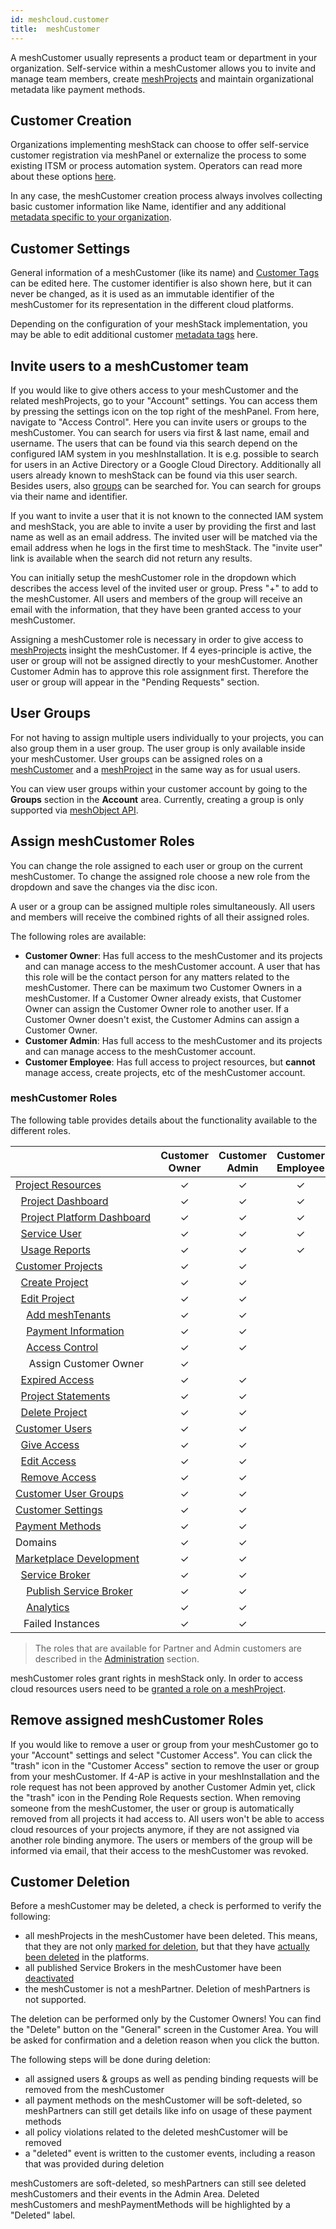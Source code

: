 ```yaml
---
id: meshcloud.customer
title:  meshCustomer
---
```


A meshCustomer usually represents a product team or department in your organization. Self-service within a meshCustomer
allows you to invite and manage team members, create [meshProjects](meshcloud.project.md) and maintain organizational metadata like payment methods.

## Customer Creation

Organizations implementing meshStack can choose to offer self-service customer registration via meshPanel or externalize
the process to some existing ITSM or process automation system. Operators can read more about these options [here](meshstack.onboarding.md#customer-registration).

In any case, the meshCustomer creation process always involves collecting basic customer information like Name, identifier
and any additional [metadata specific to your organization](meshstack.metadata-tags.md#customer-tag-schema).

## Customer Settings

General information of a meshCustomer (like its name) and [Customer Tags](meshstack.metadata-tags.md#customer-tag-schema) can be edited here. The customer identifier is also shown here, but it can never be changed, as it is used as an immutable identifier of the meshCustomer for its representation in the different cloud platforms.

Depending on the configuration of your meshStack implementation, you may be able to edit additional customer [metadata tags](./meshcloud.metadata-tags.md) here.

## Invite users to a meshCustomer team

If you would like to give others access to your meshCustomer and the related meshProjects, go to your "Account" settings.
You can access them by pressing the settings icon on the top right of the meshPanel.
From here, navigate to "Access Control". Here you can invite users or groups to the meshCustomer.
You can search for users via first & last name, email and username. The users that can be found via
this search depend on the configured IAM system in you meshInstallation. It is e.g. possible to search for users in an Active Directory or a Google Cloud Directory. Additionally all users already known to meshStack can be found via this user search. Besides users, also [groups](#user-groups) can be searched for. You can search for groups via their name and identifier.

If you want to invite a user that it is not known to the connected IAM system and meshStack, you are able to invite a user by providing
the first and last name as well as an email address. The invited user will be matched via the email address when he logs in the first time to meshStack.
The "invite user" link is available when the search did not return any results.

You can initially setup the meshCustomer role in the dropdown which describes the access level of the invited user or group.
Press "+" to add to the meshCustomer. All users and members of the group will receive an email with the information,
that they have been granted access to your meshCustomer.

Assigning a meshCustomer role is necessary in order to give access to [meshProjects](meshcloud.project.md) insight the meshCustomer.
If 4 eyes-principle is active, the user or group will not be assigned directly to your meshCustomer. Another Customer Admin has to approve this role assignment first. Therefore the user or group will appear in the "Pending Requests" section.

## User Groups

For not having to assign multiple users individually to your projects, you can also group them in a user group. The user group is only available inside your meshCustomer. User groups can be assigned roles on a [meshCustomer](#invite-users-to-a-meshcustomer-team) and a [meshProject](meshcloud.project.md#access-anagement-on-a-meshproject) in the same way as for usual users.

You can view user groups within your customer account by going to the **Groups** section in the **Account** area.
Currently, creating a group is only supported via [meshObject API](meshstack.api.md).

## Assign meshCustomer Roles

You can change the role assigned to each user or group on the current meshCustomer.
To change the assigned role choose a new role from the dropdown and save the changes via the disc icon.

A user or a group can be assigned multiple roles simultaneously. All users and members will receive the combined rights of all their assigned roles.

The following roles are available:

- **Customer Owner**: Has full access to the meshCustomer and its projects and can manage access to the meshCustomer account. A user that has this role will be the contact person for any matters related to the meshCustomer. There can be maximum two Customer Owners in a meshCustomer. If a Customer Owner already exists, that Customer Owner can assign the Customer Owner role to another user. If a Customer Owner doesn't exist, the Customer Admins can assign a Customer Owner.
- **Customer Admin**: Has full access to the meshCustomer and its projects and can manage access to the meshCustomer account.
- **Customer Employee**: Has full access to project resources, but **cannot** manage access, create projects, etc of the meshCustomer account.

### meshCustomer Roles

The following table provides details about the functionality available to the different roles.

|                       | Customer Owner | Customer Admin | Customer Employee |
| --------------------- | :---: | :---: | :---: |
| [Project&nbsp;Resources](meshcloud.project-resources.md) | &#10003; | &#10003; | &#10003; |
| &nbsp;&nbsp;[Project&nbsp;Dashboard](meshcloud.project-resources.md#project-dashboard) | &#10003; | &#10003; | &#10003; |
| &nbsp;&nbsp;[Project&nbsp;Platform&nbsp;Dashboard](meshcloud.project-resources.md#project-platform-dashboard) | &#10003; | &#10003; | &#10003; |
| &nbsp;&nbsp;[Service&nbsp;User](meshcloud.service-user.md) | &#10003; | &#10003; | &#10003; |
| &nbsp;&nbsp;[Usage Reports](meshcloud.project-metering.md#tenant-usage-report) | &#10003; | &#10003; | &#10003; |
| [Customer&nbsp;Projects](meshcloud.project.md#manage-meshprojects) | &#10003; | &#10003; | |
| &nbsp;&nbsp;[Create&nbsp;Project](meshcloud.project.md#create-a-new-meshproject) | &#10003; | &#10003; | |
| &nbsp;&nbsp;[Edit&nbsp;Project](meshcloud.project.md#manage-meshprojects) | &#10003; | &#10003; | |
| &nbsp;&nbsp;&nbsp;&nbsp;[Add&nbsp;meshTenants](meshcloud.project.md#adding-meshtenants) | &#10003; | &#10003; | |
| &nbsp;&nbsp;&nbsp;&nbsp;[Payment&nbsp;Information](meshcloud.project.md#provide-payment-information-for-meshproject) | &#10003; | &#10003; | |
| &nbsp;&nbsp;&nbsp;&nbsp;[Access&nbsp;Control](meshcloud.project.md#access-control-on-a-meshproject) | &#10003; | &#10003; | |
| &nbsp;&nbsp;&nbsp;&nbsp;&nbsp;Assign&nbsp;Customer&nbsp;Owner | &#10003; | | |
| &nbsp;&nbsp;[Expired&nbsp;Access](meshcloud.project.md#expiration-of-a-principal-assignment) | &#10003; | &#10003; | |
| &nbsp;&nbsp;[Project&nbsp;Statements](meshcloud.project-metering.md#project-statement) | &#10003; | &#10003; | |
| &nbsp;&nbsp;[Delete&nbsp;Project](meshcloud.project.md#delete-a-meshproject) | &#10003; | &#10003; | |
| [Customer&nbsp;Users](meshcloud.customer.md) | &#10003; | &#10003; | |
| &nbsp;&nbsp;[Give&nbsp;Access](meshcloud.customer.md#invite-users-to-a-meshcustomer-team) | &#10003; | &#10003; | |
| &nbsp;&nbsp;[Edit&nbsp;Access](meshcloud.customer.md#assign-meshcustomer-roles) | &#10003; | &#10003; | |
| &nbsp;&nbsp;[Remove&nbsp;Access](meshcloud.customer.md#remove-assigned-meshcustomer-roles) | &#10003; | &#10003; | |
| [Customer&nbsp;User&nbsp;Groups](meshcloud.customer.md#user-groups) | &#10003; | &#10003; | |
| [Customer&nbsp;Settings](meshcloud.customer.md#customer-settings) | &#10003; | &#10003; | |
| [Payment&nbsp;Methods](meshcloud.payment-methods.md) | &#10003; | &#10003; | |
| Domains | &#10003; | &#10003; | |
| [Marketplace&nbsp;Development](meshstack.meshmarketplace.development.md) | &#10003; | &#10003; | |
| &nbsp;&nbsp;[Service&nbsp;Broker](meshstack.meshmarketplace.development.md#how-to-use-it) | &#10003; | &#10003; | |
| &nbsp;&nbsp;&nbsp;&nbsp;[Publish Service Broker](meshstack.meshmarketplace.development.md#publish-your-service-broker) | &#10003; | &#10003; | |
| &nbsp;&nbsp;&nbsp;&nbsp;[Analytics](meshstack.meshmarketplace.development.md#debugging-your-service-broker) | &#10003; | &#10003; | |
| &nbsp;&nbsp;&nbsp;Failed&nbsp;Instances | &#10003; | &#10003; | |

> The roles that are available for Partner and Admin customers are described in the [Administration](administration.index.md) section.

meshCustomer roles grant rights in meshStack only. In order to access cloud resources users need to be [granted a role on a meshProject](meshcloud.project.md#access-control-on-a-meshproject).

## Remove assigned meshCustomer Roles

If you would like to remove a user or group from your meshCustomer go to your "Account" settings and select "Customer Access". You can click the "trash" icon in the "Customer Access" section to remove the user or group from your meshCustomer. If 4-AP is active in your meshInstallation and the role request has not been approved by another Customer Admin yet, click the "trash" icon in the Pending Role Requests section. When removing someone from the meshCustomer, the user or group is automatically removed from all projects it had access to. All users won't be able to access cloud resources of your projects anymore, if they are not assigned via another role binding anymore. The users or members of the group will be informed via email, that their access to the meshCustomer was revoked.

## Customer Deletion

Before a meshCustomer may be deleted, a check is performed to verify the following:

- all meshProjects in the meshCustomer have been deleted. This means, that they are not only [marked for deletion](meshcloud.project.md#delete-a-meshproject), but that they have [actually been deleted](administration.projects.md#delete-projects) in the platforms.
- all published Service Brokers in the meshCustomer have been [deactivated](meshstack.meshmarketplace.development.md#deactivation-of-service-brokers)
- the meshCustomer is not a meshPartner. Deletion of meshPartners is not supported.

The deletion can be performed only by the Customer Owners! You can find the "Delete" button on the "General" screen in the Customer Area. You will be asked for confirmation and a deletion reason when you click the button.

The following steps will be done during deletion:

- all assigned users & groups as well as pending binding requests will be removed from the meshCustomer
- all payment methods on the meshCustomer will be soft-deleted, so meshPartners can still get details like info on usage of these payment methods
- all policy violations related to the deleted meshCustomer will be removed
- a "deleted" event is written to the customer events, including a reason that was provided during deletion

meshCustomers are soft-deleted, so meshPartners can still see deleted meshCustomers and their events in the Admin Area. Deleted meshCustomers and meshPaymentMethods will be highlighted by a "Deleted" label.
